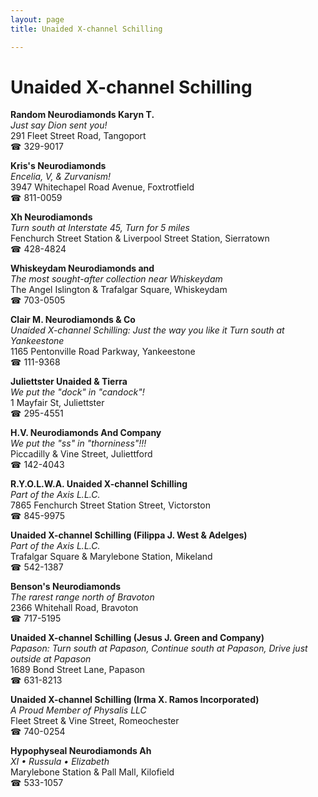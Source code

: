 ```yaml
---
layout: page 
title: Unaided X-channel Schilling

---
```



# Unaided X-channel Schilling


 **Random Neurodiamonds Karyn T.**  
_Just say Dion sent you!_  
291 Fleet Street Road, Tangoport  
☎ 329-9017

**Kris's Neurodiamonds**  
_Encelia, V, & Zurvanism!_  
3947 Whitechapel Road Avenue, Foxtrotfield  
☎ 811-0059

**Xh Neurodiamonds**  
_Turn south at Interstate 45, Turn for 5 miles_  
Fenchurch Street Station & Liverpool Street Station, Sierratown  
☎ 428-4824

**Whiskeydam Neurodiamonds and**  
_The most sought-after collection near Whiskeydam_  
The Angel Islington & Trafalgar Square, Whiskeydam  
☎ 703-0505

**Clair M. Neurodiamonds & Co**  
_Unaided X-channel Schilling: Just the way you like it 
Turn south at Yankeestone_  
1165 Pentonville Road Parkway, Yankeestone  
☎ 111-9368

**Juliettster Unaided & Tierra**  
_We put the "dock" in "candock"!_  
1 Mayfair St, Juliettster  
☎ 295-4551

**H.V. Neurodiamonds And Company**  
_We put the "ss" in "thorniness"!!!_  
Piccadilly & Vine Street, Juliettford  
☎ 142-4043

**R.Y.O.L.W.A. Unaided X-channel Schilling**  
_Part of the Axis L.L.C._  
7865 Fenchurch Street Station Street, Victorston  
☎ 845-9975

**Unaided X-channel Schilling (Filippa J. West & Adelges)**  
_Part of the Axis L.L.C._  
Trafalgar Square & Marylebone Station, Mikeland  
☎ 542-1387

**Benson's Neurodiamonds**  
_The rarest range north of Bravoton_  
2366 Whitehall Road, Bravoton  
☎ 717-5195

**Unaided X-channel Schilling (Jesus J. Green and Company)**  
_Papason: Turn south at Papason, Continue south at Papason, Drive just outside at Papason_  
1689 Bond Street Lane, Papason  
☎ 631-8213

**Unaided X-channel Schilling (Irma X. Ramos Incorporated)**  
_A Proud Member of Physalis LLC_  
Fleet Street & Vine Street, Romeochester  
☎ 740-0254

**Hypophyseal Neurodiamonds Ah**  
_XI • Russula • Elizabeth_  
Marylebone Station & Pall Mall, Kilofield  
☎ 533-1057

